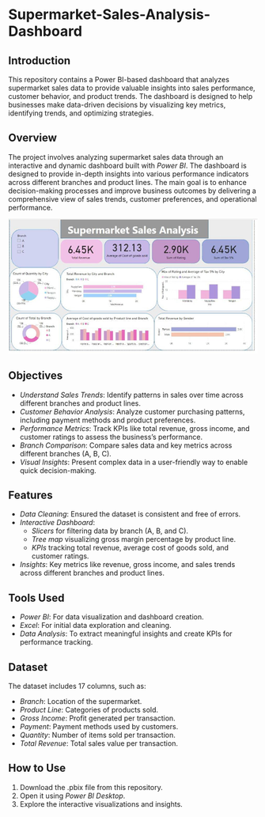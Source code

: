 # Supermarket-Sales-Analysis-Dashboard
## Introduction
This repository contains a Power BI-based dashboard that analyzes supermarket sales data to provide valuable insights into sales performance, customer behavior, and product trends. The dashboard is designed to help businesses make data-driven decisions by visualizing key metrics, identifying trends, and optimizing strategies.

## Overview

The project involves analyzing supermarket sales data through an interactive and dynamic dashboard built with *Power BI*. The dashboard is designed to provide in-depth insights into various performance indicators across different branches and product lines. The main goal is to enhance decision-making processes and improve business outcomes by delivering a comprehensive view of sales trends, customer preferences, and operational performance.

![Supermarket Sales Dashboard](https://github.com/lobnamohamed22/Supermarket-Sales-Analysis-Dashboard/raw/main/WhatsApp%20Image%202024-11-26%20at%209.57.38%20PM.jpeg)

## Objectives

- *Understand Sales Trends*: Identify patterns in sales over time across different branches and product lines.
- *Customer Behavior Analysis*: Analyze customer purchasing patterns, including payment methods and product preferences.
- *Performance Metrics*: Track KPIs like total revenue, gross income, and customer ratings to assess the business’s performance.
- *Branch Comparison*: Compare sales data and key metrics across different branches (A, B, C).
- *Visual Insights*: Present complex data in a user-friendly way to enable quick decision-making.

## Features

- *Data Cleaning*: Ensured the dataset is consistent and free of errors.
- *Interactive Dashboard*:
  - *Slicers* for filtering data by branch (A, B, and C).
  - *Tree map* visualizing gross margin percentage by product line.
  - *KPIs* tracking total revenue, average cost of goods sold, and customer ratings.
- *Insights*: Key metrics like revenue, gross income, and sales trends across different branches and product lines.

## Tools Used

- *Power BI*: For data visualization and dashboard creation.
- *Excel*: For initial data exploration and cleaning.
- *Data Analysis*: To extract meaningful insights and create KPIs for performance tracking.

## Dataset

The dataset includes 17 columns, such as:

- *Branch*: Location of the supermarket.
- *Product Line*: Categories of products sold.
- *Gross Income*: Profit generated per transaction.
- *Payment*: Payment methods used by customers.
- *Quantity*: Number of items sold per transaction.
- *Total Revenue*: Total sales value per transaction.

## How to Use

1. Download the .pbix file from this repository.
2. Open it using *Power BI Desktop*.
3. Explore the interactive visualizations and insights.
